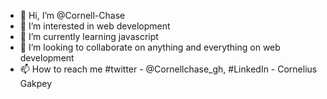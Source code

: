 - 👋 Hi, I’m @Cornell-Chase
- 👀 I’m interested in web development
- 🌱 I’m currently learning javascript
- 💞️ I’m looking to collaborate on anything and everything on web development
- 📫 How to reach me #twitter - @Cornellchase_gh, #LinkedIn - Cornelius Gakpey

<!---
Cornell-Chase/Cornell-Chase is a ✨ special ✨ repository because its `README.md` (this file) appears on your GitHub profile.
You can click the Preview link to take a look at your changes.
--->
